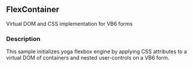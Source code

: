 ## FlexContainer
Virtual DOM and CSS implementation for VB6 forms

### Description

This sample initializes yoga flexbox engine by applying CSS attributes to a virtual DOM of containers and nested user-controls on a VB6 form.

